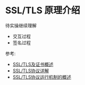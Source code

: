 # SSL/TLS 原理介绍

待实操继续理解

- 交互过程
- 签名过程

参考:

- [SSL/TLS及证书概述](https://segmentfault.com/a/1190000009002353)
- [SSL/TLS协议详解](https://cshihong.github.io/2019/05/09/SSL%E5%8D%8F%E8%AE%AE%E8%AF%A6%E8%A7%A3/)
- [SSL/TLS协议运行机制的概述](https://www.ruanyifeng.com/blog/2014/02/ssl_tls.html)
